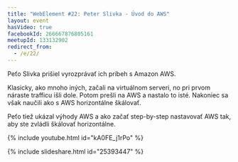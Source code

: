 ```yaml
---
title: "WebElement #22: Peter Slivka - Úvod do AWS"
layout: event
hasVideo: true
facebookId: 266667876805161
meetupId: 133132902
redirect_from:
  - /e/22/
---
```



Peťo Slivka prišiel vyrozprávať ich príbeh s Amazon AWS.

Klasicky, ako mnoho iných, začali na virtuálnom serveri, no pri prvom náraste trafficu išli dole. Potom prešli na AWS a nastalo to isté. Nakoniec sa však naučili ako s AWS horizontálne škálovať.

Peťo tiež ukázal výhody AWS a ako začať step-by-step nastavovať AWS tak, aby ste zvládli škálovať horizontálne.

{% include youtube.html id="kA0FE_j1rPo" %}

{% include slideshare.html id="25393447" %}
